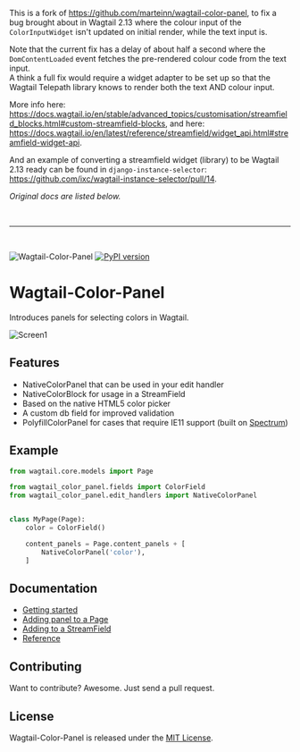 This is a fork of https://github.com/marteinn/wagtail-color-panel, to fix a bug brought about in Wagtail 2.13 where the colour input of the  `ColorInputWidget` isn't updated on initial render, while the text input is.

Note that the current fix has a delay of about half a second where the `DomContentLoaded` event fetches the pre-rendered colour code from the text input. \
A think a full fix would require a widget adapter to be set up so that the Wagtail Telepath library knows to render both the text AND colour input.

More info here: https://docs.wagtail.io/en/stable/advanced_topics/customisation/streamfield_blocks.html#custom-streamfield-blocks,
and here: https://docs.wagtail.io/en/latest/reference/streamfield/widget_api.html#streamfield-widget-api.

And an example of converting a streamfield widget (library) to be Wagtail 2.13 ready can be found in `django-instance-selector`: https://github.com/ixc/wagtail-instance-selector/pull/14.

*Original docs are listed below.*

<br><hr><br>

![Wagtail-Color-Panel](https://github.com/marteinn/wagtail-color-panel/workflows/Wagtail-Color-Panel/badge.svg)
[![PyPI version](https://badge.fury.io/py/wagtail-color-panel.svg)](https://badge.fury.io/py/wagtail-color-panel)

# Wagtail-Color-Panel

Introduces panels for selecting colors in Wagtail.

![Screen1](https://raw.githubusercontent.com/marteinn/wagtail-color-panel/develop/img/img-in-streamfield.png)


## Features

- NativeColorPanel that can be used in your edit handler
- NativeColorBlock for usage in a StreamField
- Based on the native HTML5 color picker
- A custom db field for improved validation
- PolyfillColorPanel for cases that require IE11 support (built on [Spectrum](https://github.com/bgrins/spectrum))


## Example

```python
from wagtail.core.models import Page

from wagtail_color_panel.fields import ColorField
from wagtail_color_panel.edit_handlers import NativeColorPanel


class MyPage(Page):
    color = ColorField()

    content_panels = Page.content_panels + [
        NativeColorPanel('color'),
    ]
```


## Documentation

- [Getting started](./docs/1_getting_started.md)
- [Adding panel to a Page](./docs/2_adding_to_a_page.md)
- [Adding to a StreamField](./docs/3_adding_to_a_streamfield.md)
- [Reference](./docs/4_reference.md)

## Contributing

Want to contribute? Awesome. Just send a pull request.


## License

Wagtail-Color-Panel is released under the [MIT License](http://www.opensource.org/licenses/MIT).
